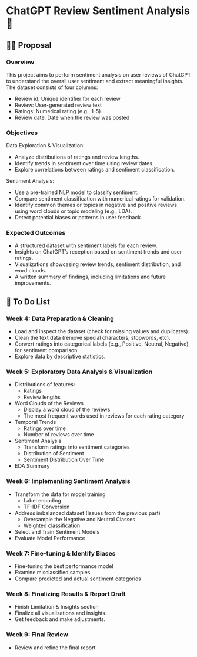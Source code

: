 # ChatGPT Review Sentiment Analysis 🤖

## ✍🏻 Proposal 
### Overview
This project aims to perform sentiment analysis on user reviews of ChatGPT to understand the overall user sentiment and extract meaningful insights. The dataset consists of four columns:
* Review id: Unique identifier for each review
* Review: User-generated review text
* Ratings: Numerical rating (e.g., 1-5)
* Review date: Date when the review was posted

### Objectives
Data Exploration & Visualization:
* Analyze distributions of ratings and review lengths.
* Identify trends in sentiment over time using review dates.
* Explore correlations between ratings and sentiment classification.

Sentiment Analysis:
* Use a pre-trained NLP model to classify sentiment.
* Compare sentiment classification with numerical ratings for validation.
* Identify common themes or topics in negative and positive reviews using word clouds or topic modeling (e.g., LDA).
* Detect potential biases or patterns in user feedback.

### Expected Outcomes
* A structured dataset with sentiment labels for each review.
* Insights on ChatGPT’s reception based on sentiment trends and user ratings.
* Visualizations showcasing review trends, sentiment distribution, and word clouds.
* A written summary of findings, including limitations and future improvements.



## 🎯 To Do List
### Week 4: Data Preparation & Cleaning
* Load and inspect the dataset (check for missing values and duplicates).
* Clean the text data (remove special characters, stopwords, etc).
* Convert ratings into categorical labels (e.g., Positive, Neutral, Negative) for sentiment comparison.
* Explore data by descriptive statistics.

### Week 5: Exploratory Data Analysis  & Visualization
* Distributions of features:
    * Ratings
    * Review lengths
* Word Clouds of the Reviews
    * Display a word cloud of the reviews
    * The most frequent words used in reviews for each rating category
* Temporal Trends
    * Ratings over time
    * Number of reviews over time
* Sentiment Analysis
    * Transform ratings into sentiment categories
    * Distribution of Sentiment 
    * Sentiment Distribution Over Time
* EDA Summary

### Week 6: Implementing Sentiment Analysis
* Transform the data for model training
  - Label encoding
  - TF-IDF Conversion
* Address imbalanced dataset (Issues from the previous part)
  - Oversample the Negative and Neutral Classes
  - Weighted classification
* Select and Train Sentiment Models
* Evaluate Model Performance

### Week 7:  Fine-tuning & Identify Biases
* Fine-tuning the best performance model
* Examine misclassified samples
* Compare predicted and actual sentiment categories

### Week 8: Finalizing Results & Report Draft
* Finish Limitation & Insights section
* Finalize all visualizations and insights.
* Get feedback and make adjustments.

### Week 9: Final Review 
* Review and refine the final report.
